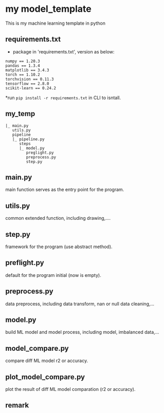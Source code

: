 # my model_template
This is my machine learning template in python

## requirements.txt 
- package in 'requirements.txt', version as below:
```
numpy == 1.20.3
pandas == 1.3.4
matplotlib == 3.4.3
torch == 1.10.2
torchvision == 0.11.3
tensorflow == 2.8.0
scikit-learn == 0.24.2
```
*run ```pip install -r requirements.txt``` in CLI to isntall.

## my_temp
```
|_ main.py
   utils.py
   pipeline
   |_ pipeline.py
      steps
      |_ model.py
         preglight.py
         preprocess.py
         step.py
 ```

## main.py
 main function serves as the entry point for the program.

## utils.py
 common extended function, including drawing,....

## step.py
 framework for the program (use abstract method).

## preflight.py
 default for the program initial (now is empty).

## preprocess.py
 data preprocess, including data transform, nan or null data cleaning,...

## model.py
 build ML model and model process,  including model, imbalanced data,...
 
## model_compare.py
compare diff ML model r2 or accuracy.

## plot_model_compare.py
plot the result of diff ML model comparation (r2 or accuracy).

## remark



